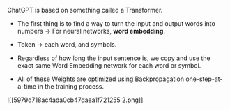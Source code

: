 ChatGPT is based on something called a Transformer.
- The first thing is to find a way to turn the input and output words into numbers -> For neural networks, **word embedding**.
- Token -> each word, and <EOS> symbols.


- Regardless of how long the input sentence is, we copy and use the exact same Word Embedding network for each word or symbol.
- All of these Weights are optimized using Backpropagation one-step-at-a-time in the training process.

![[5979d718ac4ada0cb47daea1f721255 2.png]]
